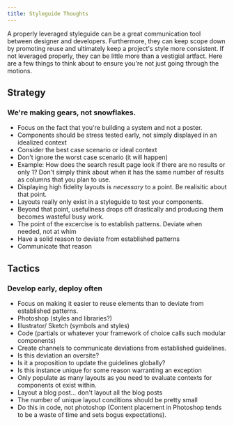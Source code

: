 ```yaml
---
title: Styleguide Thoughts
---
```


A properly leveraged styleguide can be a great communication tool between designer and developers. Furthermore, they can keep scope down by promoting reuse and ultimately keep a project's style more consistent. If not leveraged properly, they can be little more than a vestigial artfact.  Here are a few things to think about to ensure you're not just going through the motions.

## Strategy

### We're making gears, not snowflakes.

* Focus on the fact that you're building a system and not a poster.
* Components should be stress tested early, not simply displayed in an idealized context
* Consider the best case scenario or ideal context
* Don't ignore the worst case scenario (it will happen)
* Example: How does the search result page look if there are no results or only 1? Don't simply think about when it has the same number of results as columns that you plan to use.
* Displaying high fidelity layouts is *necessary* to a point. Be realisitic about that point.
* Layouts really only exist in a styleguide to test your components.
* Beyond that point, usefullness drops off drastically and producing them becomes wasteful busy work.
* The point of the excercise is to establish patterns. Deviate when needed, not at whim
* Have a solid reason to deviate from established patterns
* Communicate that reason

## Tactics

### Develop early, deploy often

* Focus on making it easier to reuse elements than to deviate from established patterns.
* Photoshop (styles and libraries?)
* Illustrator/ Sketch (symbols and styles)
* Code (partials or whatever your framework of choice calls such modular components)
* Create channels to communicate deviations from established guidelines.
* Is this deviation an oversite?
* Is it a proposition to update the guidelines globally?
* Is this instance unique for some reason warranting an exception
* Only populate as many layouts as you need to evaluate contexts for components ot exist within.
* Layout a blog post... don't layout all the blog posts
* The number of unique layout conditions should be pretty small
* Do this in code, not photoshop (Content placement in Photoshop tends to be a waste of time and sets bogus expectations).
